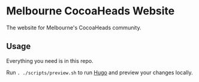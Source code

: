 # Melbourne CocoaHeads Website

The website for Melbourne's CocoaHeads community.

## Usage

Everything you need is in this repo.

Run `. ./scripts/preview.sh` to run [Hugo](https://gohugo.io) and preview your changes locally.
